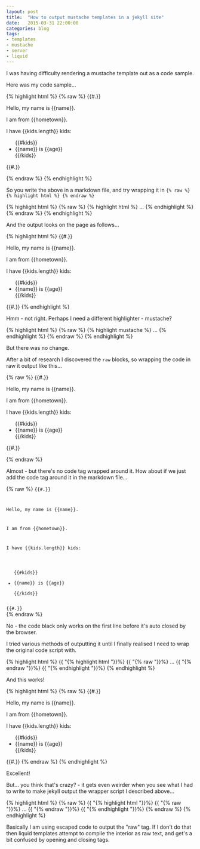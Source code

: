 ```yaml
---
layout: post
title:  "How to output mustache templates in a jekyll site"
date:   2015-03-31 22:00:00
categories: blog
tags: 
- templates
- mustache
- server
- liquid
---
```


I was having difficulty rendering a mustache template out as a code sample.

Here was my code sample...


{% highlight html %}
{% raw %}
{{#.}}

<p>Hello, my name is {{name}}.</p>
<p>I am from {{hometown}}.</p>
<p>I have {{kids.length}} kids:</p>
<ul>
{{#kids}}
    <li>{{name}} is {{age}}</li>
{{/kids}}
</ul>
{{#.}}

{% endraw %}
{% endhighlight %}

So you write the above in a markdown file, and try wrapping it in <code>{% raw %} {% highlight html %} {% endraw %}</code>


{% highlight html %}
{% raw %}
{% highlight html %} 
...
{% endhighlight %}
{% endraw %}
{% endhighlight %}

And the output looks on the page as follows...

{% highlight html %}
{{#.}}

<p>Hello, my name is {{name}}.</p>
<p>I am from {{hometown}}.</p>
<p>I have {{kids.length}} kids:</p>
<ul>
{{#kids}}
    <li>{{name}} is {{age}}</li>
{{/kids}}
</ul>
{{#.}}
{% endhighlight %}

Hmm - not right. Perhaps I need a different highlighter - mustache?

{% highlight html %}
{% raw %}
{% highlight mustache %} 
...
{% endhighlight %}
{% endraw %}
{% endhighlight %}

But there was no change. 

After a bit of research I discovered the <code>raw</code> blocks, so wrapping the code in raw it output like this...

{% raw %}
{{#.}}

<p>Hello, my name is {{name}}.</p>
<p>I am from {{hometown}}.</p>
<p>I have {{kids.length}} kids:</p>
<ul>
{{#kids}}
    <li>{{name}} is {{age}}</li>
{{/kids}}
</ul>
{{#.}}

{% endraw %}

Almost - but there's no code tag wrapped around it. How about if we just add the code tag around it in the markdown file...

{% raw %}
<code>{{#.}}

<p>Hello, my name is {{name}}.</p>
<p>I am from {{hometown}}.</p>
<p>I have {{kids.length}} kids:</p>
<ul>
{{#kids}}
    <li>{{name}} is {{age}}</li>
{{/kids}}
</ul>
{{#.}}
</code>
{% endraw %}

No - the code black only works on the first line before it's auto closed by the browser.

I tried various methods of outputting it until I finally realised I need to wrap the original code script with.


{% highlight html %}
{{ "{% highlight html "}}%}
{{ "{% raw "}}%}
...
{{ "{% endraw "}}%}
{{ "{% endhighlight "}}%}
{% endhighlight %}

And this works!

{% highlight html %}
{% raw %}
{{#.}}

<p>Hello, my name is {{name}}.</p>
<p>I am from {{hometown}}.</p>
<p>I have {{kids.length}} kids:</p>
<ul>
{{#kids}}
    <li>{{name}} is {{age}}</li>
{{/kids}}
</ul>
{{#.}}
{% endraw %}
{% endhighlight %}

Excellent!

But... you think that's crazy? - it gets even weirder when you see what I had to write to make jekyll output the wrapper script I described above...

{% highlight html %}
{% raw %}
{{ "{% highlight html "}}%}
{{ "{% raw "}}%}
...
{{ "{% endraw "}}%}
{{ "{% endhighlight "}}%}
{% endraw %}
{% endhighlight %}

Basically I am using escaped code to output the "raw" tag. If I don't do that then liquid templates attempt to compile the interior as raw text, and get's a bit confused by opening and closing tags.


